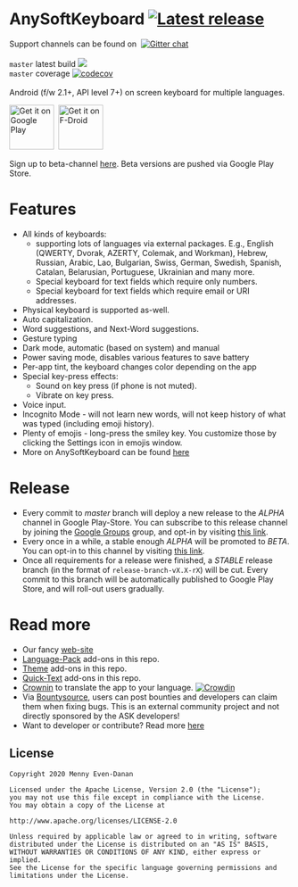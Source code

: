 AnySoftKeyboard&nbsp;[![Latest release](https://img.shields.io/github/release/AnySoftKeyboard/AnySoftKeyboard.svg)](https://github.com/AnySoftKeyboard/AnySoftKeyboard/releases)
====================
Support channels can be found on &nbsp;[![Gitter chat](https://badges.gitter.im/AnySoftKeyboard/gitter.png)](https://gitter.im/AnySoftKeyboard)<br/>
<br/>
`master` latest build&nbsp;![](https://github.com/AnySoftKeyboard/AnySoftKeyboard/workflows/checks/badge.svg?event=push&branch=master)<br/>
`master` coverage&nbsp;[![codecov](https://codecov.io/gh/AnySoftKeyboard/AnySoftKeyboard/branch/master/graph/badge.svg)](https://codecov.io/gh/AnySoftKeyboard/AnySoftKeyboard)<br/>
<br/>
Android (f/w 2.1+, API level 7+) on screen keyboard for multiple languages.

<a href="https://play.google.com/store/apps/details?id=com.menny.android.anysoftkeyboard&utm_source=global_co&utm_medium=prtnr&utm_content=Mar2515&utm_campaign=PartBadge&pcampaignid=MKT-AC-global-none-all-co-pr-py-PartBadges-Oct1515-1"><img alt="Get it on Google Play" src="https://play.google.com/intl/en_us/badges/images/apps/en-play-badge.png" height="80pt"/></a>&nbsp;&nbsp;<a href="https://f-droid.org/repository/browse/?fdid=com.menny.android.anysoftkeyboard"><img alt="Get it on F-Droid" src="https://f-droid.org/wiki/images/5/55/F-Droid-button_get-it-on_bigger.png" height="80pt"/></a>

Sign up to beta-channel [here](https://play.google.com/apps/testing/com.menny.android.anysoftkeyboard). Beta versions are pushed via Google Play Store.

# Features
 * All kinds of keyboards:
     * supporting lots of languages via external packages. E.g., English (QWERTY, Dvorak, AZERTY, Colemak, and Workman), Hebrew, Russian, Arabic, Lao, Bulgarian, Swiss, German, Swedish, Spanish, Catalan, Belarusian, Portuguese, Ukrainian and many more.
     * Special keyboard for text fields which require only numbers.
     * Special keyboard for text fields which require email or URI addresses.
 * Physical keyboard is supported as-well.
 * Auto capitalization.
 * Word suggestions, and Next-Word suggestions.
 * Gesture typing
 * Dark mode, automatic (based on system) and manual
 * Power saving mode, disables various features to save battery
 * Per-app tint, the keyboard changes color depending on the app
 * Special key-press effects:
     * Sound on key press (if phone is not muted).
     * Vibrate on key press.
 * Voice input. 
 * Incognito Mode - will not learn new words, will not keep history of what was typed (including emoji history).
 * Plenty of emojis - long-press the smiley key. You customize those by clicking the Settings icon in emojis window.
 * More on AnySoftKeyboard can be found [here](http://anysoftkeyboard.github.io/)

# Release
* Every commit to _master_ branch will deploy a new release to the _ALPHA_ channel in Google Play-Store. You can subscribe to this release channel by joining the [Google Groups](https://groups.google.com/d/forum/anysoftkeyboard-alpha-testers) group, and opt-in by visiting [this link](https://play.google.com/apps/testing/com.menny.android.anysoftkeyboard).
* Every once in a while, a stable enough _ALPHA_ will be promoted to _BETA_. You can opt-in to this channel by visiting [this link](https://play.google.com/apps/testing/com.menny.android.anysoftkeyboard).
* Once all requirements for a release were finished, a _STABLE_ release branch (in the format of `release-branch-vX.X-rX`) will be cut. Every commit to this branch will be automatically published to Google Play Store, and will roll-out users gradually.

# Read more
* Our fancy [web-site](http://anysoftkeyboard.github.io/)
* [Language-Pack](addons/languages/PACKS.md) add-ons in this repo.
* [Theme](addons/themes/PACKS.md) add-ons in this repo.
* [Quick-Text](addons/quicktexts/PACKS.md) add-ons in this repo.
* [Crownin](https://crowdin.com/project/anysoftkeyboard) to translate the app to your language. [![Crowdin](https://badges.crowdin.net/anysoftkeyboard/localized.svg)](https://crowdin.com/project/anysoftkeyboard)
* Via [Bountysource](https://www.bountysource.com/teams/anysoftkeyboard/issues), users can post bounties and developers can claim them when fixing bugs. This is an external community project and not directly sponsored by the ASK developers!
* Want to developer or contribute? Read more [here](CONTRIBUTING.md)

License
-------

    Copyright 2020 Menny Even-Danan
    
    Licensed under the Apache License, Version 2.0 (the "License");
    you may not use this file except in compliance with the License.
    You may obtain a copy of the License at
    
    http://www.apache.org/licenses/LICENSE-2.0
    
    Unless required by applicable law or agreed to in writing, software
    distributed under the License is distributed on an "AS IS" BASIS,
    WITHOUT WARRANTIES OR CONDITIONS OF ANY KIND, either express or implied.
    See the License for the specific language governing permissions and
    limitations under the License.
    
